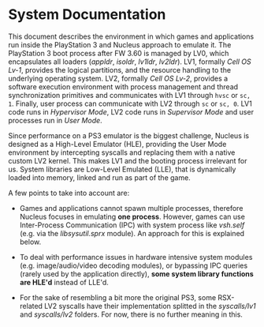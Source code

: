 # System Documentation

This document describes the environment in which games and applications run inside the PlayStation 3 and Nucleus approach to emulate it. The PlayStation 3 boot process after FW 3.60 is managed by LV0, which encapsulates all loaders (*appldr*, *isoldr*, *lv1ldr*, *lv2ldr*). LV1, formally *Cell OS Lv-1*, provides the logical partitions, and the resource handling to the underlying operating system. LV2, formally *Cell OS Lv-2*, provides a software execution environment with process management and thread synchronization primitives and communicates with LV1 through `hvsc` or `sc, 1`. Finally, user process can communicate with LV2 through `sc` or `sc, 0`. LV1 code runs in *Hypervisor Mode*, LV2 code runs in *Supervisor Mode* and user processes run in *User Mode*.

Since performance on a PS3 emulator is the biggest challenge, Nucleus is designed as a High-Level Emulator (HLE), providing the User Mode environment by intercepting syscalls and replacing them with a native custom LV2 kernel. This makes LV1 and the booting process irrelevant for us. System libraries are Low-Level Emulated (LLE), that is dynamically loaded into memory, linked and run as part of the game.

A few points to take into account are:

* Games and applications cannot spawn multiple processes, therefore Nucleus focuses in emulating **one process**. However, games can use Inter-Process Communication (IPC) with system process like *vsh.self* (e.g. via the *libsysutil.sprx* module). An approach for this is explained below.

* To deal with performance issues in hardware intensive system modules (e.g. image/audio/video decoding modules), or bypassing IPC queries (rarely used by the application directly), **some system library functions are HLE'd** instead of LLE'd.

* For the sake of resembling a bit more the original PS3, some RSX-related LV2 syscalls have their implementation splitted in the *syscalls/lv1* and *syscalls/lv2* folders. For now, there is no further meaning in this.
